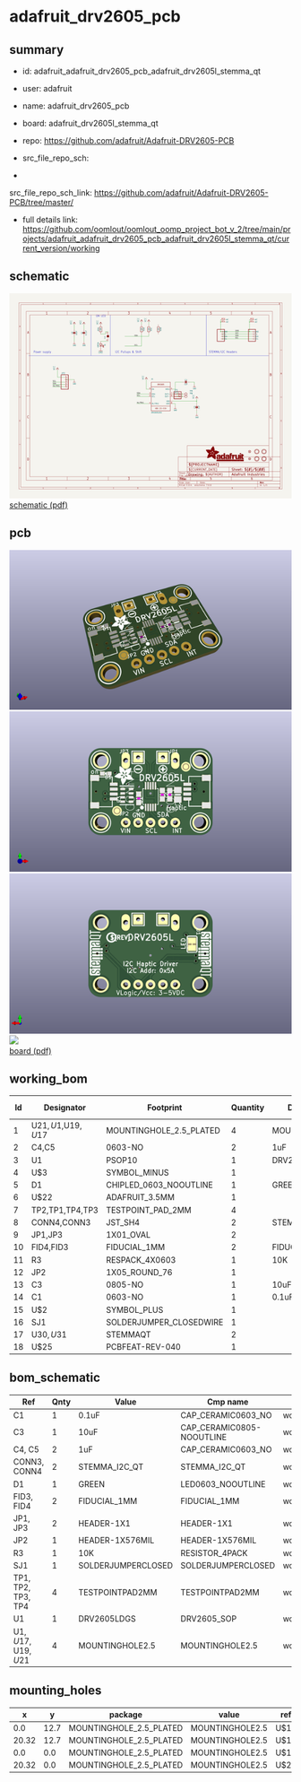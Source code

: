 # adafruit_drv2605_pcb
 
## summary 
* id: adafruit_adafruit_drv2605_pcb_adafruit_drv2605l_stemma_qt
* user: adafruit
* name: adafruit_drv2605_pcb
* board: adafruit_drv2605l_stemma_qt
* repo: https://github.com/adafruit/Adafruit-DRV2605-PCB



* src_file_repo_sch: 
*
 src_file_repo_sch_link: https://github.com/adafruit/Adafruit-DRV2605-PCB/tree/master/
* full details link: https://github.com/oomlout/oomlout_oomp_project_bot_v_2/tree/main/projects/adafruit_adafruit_drv2605_pcb_adafruit_drv2605l_stemma_qt/current_version/working  

## schematic  
![](working_schematic_600.png)  
[schematic (pdf)](working_schematic.pdf)  

## pcb  
![](working_3d_600.png) 
![](working_3d_front_600.png)  
![](working_3d_back_600.png)  
![](working_600.png)  
[board (pdf)](working.pdf)  

## working_bom
| Id | Designator | Footprint | Quantity | Designation | Supplier and ref |  | None | 
| --- | --- | --- | --- | --- | --- | --- | --- | 
| 1 | U$21,U$1,U$19,U$17 | MOUNTINGHOLE_2.5_PLATED | 4 | MOUNTINGHOLE2.5 |  |  | [''] | 
| 2 | C4,C5 | 0603-NO | 2 | 1uF |  |  | [''] | 
| 3 | U1 | PSOP10 | 1 | DRV2605LDGS |  |  | [''] | 
| 4 | U$3 | SYMBOL_MINUS | 1 |  |  |  | [''] | 
| 5 | D1 | CHIPLED_0603_NOOUTLINE | 1 | GREEN |  |  | [''] | 
| 6 | U$22 | ADAFRUIT_3.5MM | 1 |  |  |  | [''] | 
| 7 | TP2,TP1,TP4,TP3 | TESTPOINT_PAD_2MM | 4 |  |  |  | [''] | 
| 8 | CONN4,CONN3 | JST_SH4 | 2 | STEMMA_I2C_QT |  |  | [''] | 
| 9 | JP1,JP3 | 1X01_OVAL | 2 |  |  |  | [''] | 
| 10 | FID4,FID3 | FIDUCIAL_1MM | 2 | FIDUCIAL_1MM |  |  | [''] | 
| 11 | R3 | RESPACK_4X0603 | 1 | 10K |  |  | [''] | 
| 12 | JP2 | 1X05_ROUND_76 | 1 |  |  |  | [''] | 
| 13 | C3 | 0805-NO | 1 | 10uF |  |  | [''] | 
| 14 | C1 | 0603-NO | 1 | 0.1uF |  |  | [''] | 
| 15 | U$2 | SYMBOL_PLUS | 1 |  |  |  | [''] | 
| 16 | SJ1 | SOLDERJUMPER_CLOSEDWIRE | 1 |  |  |  | [''] | 
| 17 | U$30,U$31 | STEMMAQT | 2 |  |  |  | [''] | 
| 18 | U$25 | PCBFEAT-REV-040 | 1 |  |  |  | [''] | 


## bom_schematic
| Ref | Qnty | Value | Cmp name | Footprint | Description | Vendor | DNP | 
| --- | --- | --- | --- | --- | --- | --- | --- | 
| C1 | 1 | 0.1uF | CAP_CERAMIC0603_NO | working:0603-NO |  |  |  | 
| C3 | 1 | 10uF | CAP_CERAMIC0805-NOOUTLINE | working:0805-NO |  |  |  | 
| C4, C5 | 2 | 1uF | CAP_CERAMIC0603_NO | working:0603-NO |  |  |  | 
| CONN3, CONN4 | 2 | STEMMA_I2C_QT | STEMMA_I2C_QT | working:JST_SH4 |  |  |  | 
| D1 | 1 | GREEN | LED0603_NOOUTLINE | working:CHIPLED_0603_NOOUTLINE |  |  |  | 
| FID3, FID4 | 2 | FIDUCIAL_1MM | FIDUCIAL_1MM | working:FIDUCIAL_1MM |  |  |  | 
| JP1, JP3 | 2 | HEADER-1X1 | HEADER-1X1 | working:1X01_OVAL |  |  |  | 
| JP2 | 1 | HEADER-1X576MIL | HEADER-1X576MIL | working:1X05_ROUND_76 |  |  |  | 
| R3 | 1 | 10K | RESISTOR_4PACK | working:RESPACK_4X0603 |  |  |  | 
| SJ1 | 1 | SOLDERJUMPERCLOSED | SOLDERJUMPERCLOSED | working:SOLDERJUMPER_CLOSEDWIRE |  |  |  | 
| TP1, TP2, TP3, TP4 | 4 | TESTPOINTPAD2MM | TESTPOINTPAD2MM | working:TESTPOINT_PAD_2MM |  |  |  | 
| U1 | 1 | DRV2605LDGS | DRV2605_SOP | working:PSOP10 |  |  |  | 
| U$1, U$17, U$19, U$21 | 4 | MOUNTINGHOLE2.5 | MOUNTINGHOLE2.5 | working:MOUNTINGHOLE_2.5_PLATED |  |  |  | 


## mounting_holes
| x | y | package | value | ref | size | 
| --- | --- | --- | --- | --- | --- | 
| 0.0 | 12.7 | MOUNTINGHOLE_2.5_PLATED | MOUNTINGHOLE2.5 | U$1 | m3 | 
| 20.32 | 12.7 | MOUNTINGHOLE_2.5_PLATED | MOUNTINGHOLE2.5 | U$17 | m3 | 
| 0.0 | 0.0 | MOUNTINGHOLE_2.5_PLATED | MOUNTINGHOLE2.5 | U$19 | m3 | 
| 20.32 | 0.0 | MOUNTINGHOLE_2.5_PLATED | MOUNTINGHOLE2.5 | U$21 | m3 | 


